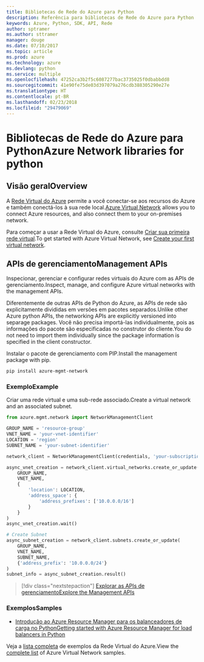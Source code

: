 ```yaml
---
title: Bibliotecas de Rede do Azure para Python
description: Referência para bibliotecas de Rede do Azure para Python
keywords: Azure, Python, SDK, API, Rede
author: sptramer
ms.author: sttramer
manager: douge
ms.date: 07/10/2017
ms.topic: article
ms.prod: azure
ms.technology: azure
ms.devlang: python
ms.service: multiple
ms.openlocfilehash: 47252ca3b2f5c6087277bac3735025f0dbabbdd8
ms.sourcegitcommit: 41e90fe75de03d397079a276cdb388305290e27e
ms.translationtype: HT
ms.contentlocale: pt-BR
ms.lasthandoff: 02/23/2018
ms.locfileid: "29479069"
---
```

# <a name="azure-network-libraries-for-python"></a><span data-ttu-id="565a6-104">Bibliotecas de Rede do Azure para Python</span><span class="sxs-lookup"><span data-stu-id="565a6-104">Azure Network libraries for python</span></span>

## <a name="overview"></a><span data-ttu-id="565a6-105">Visão geral</span><span class="sxs-lookup"><span data-stu-id="565a6-105">Overview</span></span>

<span data-ttu-id="565a6-106">A [Rede Virtual do Azure](/azure/virtual-network/virtual-networks-overview) permite a você conectar-se aos recursos do Azure e também conectá-los à sua rede local.</span><span class="sxs-lookup"><span data-stu-id="565a6-106">[Azure Virtual Network](/azure/virtual-network/virtual-networks-overview) allows you to connect Azure resources, and also connect them to your on-premises network.</span></span>

<span data-ttu-id="565a6-107">Para começar a usar a Rede Virtual do Azure, consulte [Criar sua primeira rede virtual](/azure/virtual-network/virtual-network-get-started-vnet-subnet).</span><span class="sxs-lookup"><span data-stu-id="565a6-107">To get started with Azure Virtual Network, see [Create your first virtual network](/azure/virtual-network/virtual-network-get-started-vnet-subnet).</span></span>

## <a name="management-apis"></a><span data-ttu-id="565a6-108">APIs de gerenciamento</span><span class="sxs-lookup"><span data-stu-id="565a6-108">Management APIs</span></span>

<span data-ttu-id="565a6-109">Inspecionar, gerenciar e configurar redes virtuais do Azure com as APIs de gerenciamento.</span><span class="sxs-lookup"><span data-stu-id="565a6-109">Inspect, manage, and configure Azure virtual networks with the management APIs.</span></span>

<span data-ttu-id="565a6-110">Diferentemente de outras APIs de Python do Azure, as APIs de rede são explicitamente divididas em versões em pacotes separados.</span><span class="sxs-lookup"><span data-stu-id="565a6-110">Unlike other Azure python APIs, the networking APIs are explicitly versioned into separage packages.</span></span> <span data-ttu-id="565a6-111">Você não precisa importá-las individualmente, pois as informações do pacote são especificadas no construtor do cliente.</span><span class="sxs-lookup"><span data-stu-id="565a6-111">You do not need to import them individually since the package information is specified in the client constructor.</span></span>

<span data-ttu-id="565a6-112">Instalar o pacote de gerenciamento com PIP.</span><span class="sxs-lookup"><span data-stu-id="565a6-112">Install the management package with pip.</span></span>

```bash
pip install azure-mgmt-network
```

### <a name="example"></a><span data-ttu-id="565a6-113">Exemplo</span><span class="sxs-lookup"><span data-stu-id="565a6-113">Example</span></span>

<span data-ttu-id="565a6-114">Criar uma rede virtual e uma sub-rede associado.</span><span class="sxs-lookup"><span data-stu-id="565a6-114">Create a virtual network and an associated subnet.</span></span>

```python
from azure.mgmt.network import NetworkManagementClient

GROUP_NAME = 'resource-group'
VNET_NAME = 'your-vnet-identifier'
LOCATION = 'region'
SUBNET_NAME = 'your-subnet-identifier'

network_client = NetworkManagementClient(credentials, 'your-subscription-id')

async_vnet_creation = network_client.virtual_networks.create_or_update(
    GROUP_NAME,
    VNET_NAME,
    {
        'location': LOCATION,
        'address_space': {
            'address_prefixes': ['10.0.0.0/16']
        }
    }
)
async_vnet_creation.wait()

# Create Subnet
async_subnet_creation = network_client.subnets.create_or_update(
    GROUP_NAME,
    VNET_NAME,
    SUBNET_NAME,
    {'address_prefix': '10.0.0.0/24'}
)
subnet_info = async_subnet_creation.result()
```

> [!div class="nextstepaction"]
> [<span data-ttu-id="565a6-115">Explorar as APIs de gerenciamento</span><span class="sxs-lookup"><span data-stu-id="565a6-115">Explore the Management APIs</span></span>](/python/api/overview/azure/network/management)

### <a name="samples"></a><span data-ttu-id="565a6-116">Exemplos</span><span class="sxs-lookup"><span data-stu-id="565a6-116">Samples</span></span>

* [<span data-ttu-id="565a6-117">Introdução ao Azure Resource Manager para os balanceadores de carga no Python</span><span class="sxs-lookup"><span data-stu-id="565a6-117">Getting started with Azure Resource Manager for load balancers in Python</span></span>](https://azure.microsoft.com/en-us/resources/samples/network-python-manage-loadbalancer/)

<span data-ttu-id="565a6-118">Veja a [lista completa](https://azure.microsoft.com/en-us/resources/samples/?platform=python&term=virtual%20network) de exemplos da Rede Virtual do Azure.</span><span class="sxs-lookup"><span data-stu-id="565a6-118">View the [complete list](https://azure.microsoft.com/en-us/resources/samples/?platform=python&term=virtual%20network) of Azure Virtual Network samples.</span></span>
